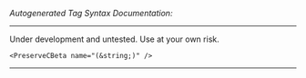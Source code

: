 _Autogenerated Tag Syntax Documentation:_

---
Under development and untested. Use at your own risk.

```
<PreserveCBeta name="(&string;)" />
```



---
